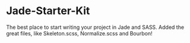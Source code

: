 # Jade-Starter-Kit
The best place to start writing your project in Jade and SASS.
Added the great files, like Skeleton.scss, Normalize.scss and Bourbon!
